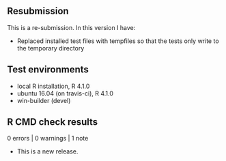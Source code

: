## Resubmission
This is a re-submission. In this version I have:

* Replaced installed test files with tempfiles so that the tests only write to
the temporary directory

## Test environments
* local R installation, R 4.1.0
* ubuntu 16.04 (on travis-ci), R 4.1.0
* win-builder (devel)

## R CMD check results

0 errors | 0 warnings | 1 note

* This is a new release.
